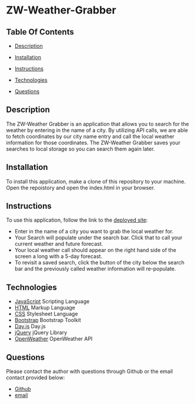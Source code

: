 # ZW-Weather-Grabber

## **Table Of Contents** 

* [Description](#description)

* [Installation](#installation)

* [Instructions](#instructions)

* [Technologies](#technologies)

* [Questions](#questions)

 ## **Description**

 The ZW-Weather Grabber is an application that allows you to search for the weather by entering in the name of a city. By utilizing API calls, we are able to fetch coordinates by our city name entry and call the local weather information for those coordinates. The ZW-Weather Grabber saves your searches to local storage so you can search them again later.

 ## **Installation**

 To install this application, make a clone of this repository to your machine. Open the repoistory and open the index.html in your browser. 

## **Instructions**

 To use this application, follow the link to the [deployed site](https://zacharywarnes.github.io/ZW-Weather-Grabber/):

 * Enter in the name of a city you want to grab the local weather for.
 * Your Search will populate under the search bar. Click that to call your current weather and future forecast.
 * Your local weather call should appear on the right hand side of the screen a long with a 5-day forecast.
 * To revisit a saved search, click the button of the city below the search bar and the previously called weather information will re-populate.

## **Technologies**

* [JavaScript](https://www.javascript.com/) Scripting Language
* [HTML](https://html.com/) Markup Language
* [CSS](https://www.w3schools.com/css/) Stylesheet Language
* [Bootstrap](https://getbootstrap.com/) Bootstrap Toolkit
* [Day.js](https://day.js.org/) Day.js
* [jQuery](https://jquery.com/) jQuery Library
* [OpenWeather](https://openweathermap.org/) OpenWeather API

## **Questions**

Please contact the author with questions through Github or the email contact provided below:

* [Github](https://www.github.com/ZacharyWarnes)
* [email](mailto:zacharywarnes@gmail.com)